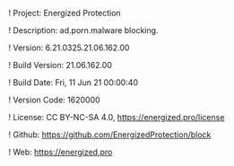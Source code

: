 ! Project: Energized Protection

! Description: ad.porn.malware blocking.

! Version: 6.21.0325.21.06.162.00

! Build Version: 21.06.162.00

! Build Date: Fri, 11 Jun 21 00:00:40

! Version Code: 1620000

! License: CC BY-NC-SA 4.0, https://energized.pro/license

! Github: https://github.com/EnergizedProtection/block

! Web: https://energized.pro
